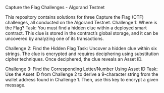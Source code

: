Capture the Flag Challenges - Algorand Testnet

This repository contains solutions for three Capture the Flag (CTF) challenges, all conducted on the Algorand Testnet.
Challenge 1: Where is the Flag?
Task:
You must find a hidden clue within a deployed smart contract. This clue is stored in the contract’s global storage, and it can be uncovered by analyzing one of its transactions.

Challenge 2: Find the Hidden Flag
Task:
Uncover a hidden clue within six strings. The clue is encrypted and requires deciphering using substitution cipher techniques. Once deciphered, the clue reveals an Asset ID.

Challenge 3: Find the Corresponding Letter/Number Using Asset ID
Task:
Use the Asset ID from Challenge 2 to derive a 9-character string from the wallet address found in Challenge 1. Then, use this key to encrypt a given message.
